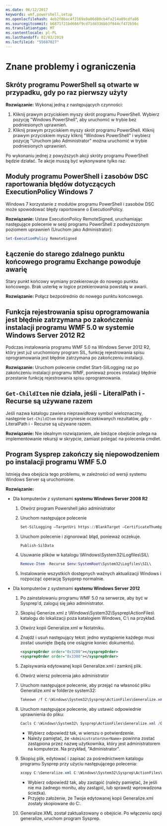 ```yaml
---
ms.date: 06/12/2017
keywords: wmf,powershell,setup
ms.openlocfilehash: 4eb2f0bac4f2169a9a06d80cb4fa214a09cdfa86
ms.sourcegitcommit: b6871f21bd666f9cd71dd336bb3f844cf472b56c
ms.translationtype: MT
ms.contentlocale: pl-PL
ms.lasthandoff: 02/03/2019
ms.locfileid: "55687027"
---
```

# <a name="known-issues-and-limitations"></a>Znane problemy i ograniczenia

## <a name="powershell-shortcuts-are-broken-when-used-for-the-first-time"></a>Skróty programu PowerShell są otwarte w przypadku, gdy po raz pierwszy użyty

**Rozwiązanie:** Wykonaj jedną z następujących czynności:

1. Kliknij prawym przyciskiem myszy skrót programu PowerShell. Wybierz pozycję "Windows PowerShell", aby uruchomić w trybie bez podniesionych uprawnień.
2. Kliknij prawym przyciskiem myszy skrót programu PowerShell. Kliknij prawym przyciskiem myszy kliknij "Windows PowerShell" i wybierz pozycję "Uruchom jako Administrator" można uruchomić w trybie podniesionych uprawnień.

Po wykonaniu jednej z powyższych akcji skróty programu PowerShell będzie działać. Te akcje muszą być wykonywane tylko raz.

## <a name="powershell-modules-and-dsc-resources-report-errors-about-executionpolicy-on-windows-7"></a>Moduły programu PowerShell i zasobów DSC raportowania błędów dotyczących ExecutionPolicy Windows 7

Windows 7 korzystanie z modułów programu PowerShell i zasobów DSC może spowodować błędy raportowane o ExecutionPolicy.

**Rozwiązanie:** Ustaw ExecutionPolicy RemoteSigned, uruchamiając następujące polecenie w sesji programu PowerShell z podwyższonym poziomem uprawnień (Uruchom jako Administrator):

```powershell
Set-ExecutionPolicy RemoteSigned
```

## <a name="connecting-to-an-old-remote-exchange-endpoint-causes-a-crash"></a>Łączenie do starego zdalnego punktu końcowego programu Exchange powoduje awarię

Stary punkt końcowy wymiany przekierowuje do nowego punktu końcowego. Brak usterkę w logice przekierowania powstałą w awarii.

**Rozwiązanie:** Połącz bezpośrednio do nowego punktu końcowego.

## <a name="software-inventory-logging-feature-is-erroneously-stopped-after-wmf-50-installation-on-windows-server-2012-r2"></a>Funkcja rejestrowania spisu oprogramowania jest błędnie zatrzymana po zakończeniu instalacji programu WMF 5.0 w systemie Windows Server 2012 R2

Podczas instalowania programu WMF 5.0 na Windows Server 2012 R2, który jest już uruchomiony program SIL, funkcję rejestrowania spisu oprogramowania jest błędnie zatrzymana po zakończeniu instalacji.

**Rozwiązanie:** Uruchom polecenie cmdlet Start-SilLogging raz po zakończeniu instalacji programu WMF, ponieważ proces instalacji błędnie przestanie funkcję rejestrowania spisu oprogramowania.

## <a name="get-childitem-does-not-work-if--literalpath-and--recurse-are-used-together"></a>`Get-ChildItem` nie działa, jeśli - LiteralPath i - Recurse są używane razem

Jeśli nazwa katalogu zawiera nieprawidłowy symbol wieloznaczny, następnie `Get-ChildItem` nie przyniesie oczekiwanych rezultatów, gdy - LiteralPath i - Recurse są używane razem.

**Rozwiązanie:** Nie idealnym rozwiązaniem, ale bieżące obejście polega na implementowanie rekursji w skrypcie, zamiast polegać na polecenia cmdlet.

## <a name="sysprep-fails-after-wmf-50-installation"></a>Program Sysprep zakończy się niepowodzeniem po instalacji programu WMF 5.0

Istnieją dwa obejścia tego problemu, w zależności od wersji systemu Windows Server są uruchomione.

**Rozwiązanie:**

- Dla komputerów z systemami **systemu Windows Server 2008 R2**
  1. Otwórz program Powershell jako administrator
  2. Uruchom następujące polecenie

     ```powershell
     Set-SilLogging –TargetUri https://BlankTarget –CertificateThumbprint 0123456789
     ```

  3. Uruchom polecenie i zignorować błąd, ponieważ oczekuje.

     ```powershell
     Publish-SilData
     ```

  4. Usuwanie plików w katalogu \Windows\System32\Logfiles\SIL\

     ```powershell
     Remove-Item -Recurse $env:SystemRoot\System32\Logfiles\SIL\
     ```

  5. Instalowanie wszystkich dostępnych ważnych aktualizacji Windows i rozpocząć operację Sysyprep normalnie.

- Dla komputerów z systemami **systemu Windows Server 2012**
  1. Po zainstalowaniu programu WMF 5.0 na serwerze, aby być w Sysprep'd, zaloguj się jako administrator.
  2. Skopiuj Generize.xml z \Windows\System32\Sysprep\ActionFiles\ katalogu do lokalizacji poza katalogiem Windows, C:\ na przykład.
  3. Otwórz kopii Generalize.xml w Notatniku.
  4. Znajdź i usuń następujący tekst: jedno wystąpienie każdego musi zostać usunięte (będą one osiągnie koniec dokumentu).

     ```xml
     <sysprepOrder order="0x3200"></sysprepOrder>
     <sysprepOrder order="0x3300"></sysprepOrder>
     ```

  5. Zapisywania edytowanej kopii Generalize.xml i zamknij plik.
  6. Otwórz wiersz polecenia jako administrator
  7. Uruchom następujące polecenie, aby przejąć na własność pliku Generalize.xml w folderze system32:

     ```powershell
     Takeown /f C:\Windows\System32\Sysprep\ActionFiles\Generalize.xml
     ```

  8. Uruchom następujące polecenie, aby ustawić odpowiednie uprawnienia do pliku:

     ```powershell
     Cacls C:\Windows\System32\ Sysprep\ActionFiles\Generalize.xml /G `<AdministratorUserName>`:F
     ```

     - Wybierz odpowiedź tak, w wierszu o potwierdzenie.
     - Należy pamiętać, że `<AdministratorUserName>` powinna zostać zastąpiona przez nazwę użytkownika, który jest administratorem na komputerze. Na przykład, "Administrator".

  9. Skopiuj plik, edytować i zapisać za pośrednictwem katalogu programu Sysprep przy użyciu następującego polecenia:

     ```powershell
     xcopy C:\Generalize.xml C:\Windows\System32\Sysprep\ActionFiles\Generalize.xml
     ```

     - Wybierz odpowiedź tak, aby zastąpić (należy pamiętać, że jeśli nie ma żadnego monitu, aby zastąpić, lub sprawdź wprowadzona ścieżka).
     - Przyjęto założenie, że Twoje edytowanej kopii Generalize.xml zostały skopiowane do C:\.

  10. Generalize.XML został zaktualizowany o obejście. Po włączeniu opcji generalize, uruchom program Sysprep.